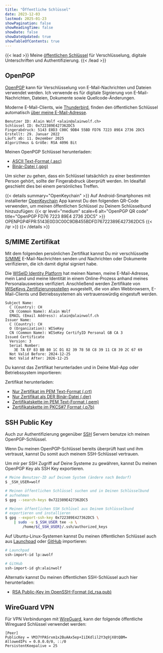 ```yaml
---
title: "Öffentliche Schlüssel"
date: 2023-12-03
lastmod: 2025-01-23
showPagination: false
showReadingTime: false
showDate: false
showDateUpdated: true
showTableOfContents: true
---
```


{{< lead >}}
Meine
[öffentlichen Schlüssel](https://de.wikipedia.org/wiki/Asymmetrisches_Kryptosystem)
für Verschlüsselung, digitale Unterschriften und Authentifizierung.
{{< /lead >}}

## OpenPGP

[OpenPGP](https://de.wikipedia.org/wiki/OpenPGP) kann für Verschlüsselung von
E-Mail-Nachrichten und Dateien verwendet werden. Ich verwende es für digitale
Signierung von E-Mail-Nachrichten, Dateien, Dokumente sowie
Quellcode-Änderungen.

Moderne E-Mail-Clients, wie
[Thunderbird](https://www.thunderbird.net/de/), finden den öffentlichen
Schlüssel automatisch
[über meine E-Mail-Adresse](https://keys.openpgp.org/search?q=alain%40alainwolf.ch).

```text
Benutzer ID: Alain Wolf <alain@alainwolf.ch>
Schlüssel ID: 0x722389E427362DC5
Fingerabdruck: 5143 E0D3 C00C 9DB4 55BD FD76 7223 89E4 2736 2DC5
Erstellt: 29. Januar 2022
Läuft ab: 11. Dezember 2025
Algorithmus & Größe: RSA 4096 Bit
```

Meinen OpenPGP Schlüssel herunterladen:

- [ASCII Text-Format (.asc)](/public_keys/0x722389E427362DC5.asc)
- [Binär-Datei (.gpg)](/public_keys/0x722389E427362DC5.gpg)

Um sicher zu gehen, dass ein Schlüssel tatsächlich zu einer bestimmten Person
gehört, sollte der Fingerabdruck überprüft werden. Im Idealfall geschieht dies
bei einem persönliches Treffen.

{{< details summary="OpenKeychain" >}}
Auf Android-Smartphones mit installierter
[OpenKeychain](https://www.openkeychain.org/) App kannst Du den folgenden
QR-Code verwenden, um meinen öffentlichen Schlüssel zu Deinem Schlüsselbund
hinzuzufügen:
{{< qr level="medium" scale=6 alt="OpenPGP QR code" title="OpenPGP FD76 7223 89E4 2736 2DC5" >}}
OPENPGP4FPR:5143E0D3C00C9DB455BDFD76722389E427362DC5
{{< /qr >}}
{{< /details >}}

## S/MIME Zertifikat

Mit dem folgenden persönlichen Zertifikat kannst Du mir verschlüsselte
[S/MIME](https://en.wikipedia.org/wiki/S/MIME) E-Mail-Nachrichten senden und
Nachrichten oder Dokumente verifizieren, die ich damit digital signiert habe.

Die [WISeID Identity Platform](https://wiseid.com/) hat meinen Namen, meine
E-Mail-Adresse, mein Land und meine Identität in einem Online-Prozess anhand
meines Personalausweises verifiziert. Anschließend werden Zertifikate von
[WISeKeys Zertifizierungsstellen](https://www.wisekey.com) ausgestellt, die von
allen Webbrowsern, E-Mail-Clients und Betriebssystemen als vertrauenswürdig
eingestuft werden.

```text
Subject Name:
  C (Country): CH
  CN (Common Name): Alain Wolf
  EMAIL (Email Address): alain@alainwolf.ch
Issuer Name:
  C (Country): CH
  O (Organization): WISeKey
  CN (Common Name): WISeKey CertifyID Personal GB CA 3
Issued Certificate
  Version: 3
  Serial Number:
    3E 7A EF 83 BB 80 1C D1 82 39 78 58 C8 39 11 C8 39 2C 67 69
  Not Valid Before: 2024-12-25
  Not Valid After: 2026-12-25
```

Du kannst das Zertifikat herunterladen und in Deine Mail-App oder Betriebssystem
importieren:

Zertifikat herunterladen:

- [Nur Zertifikat im PEM Text-Format (.crt)](/public_keys/c83911c8392c6769.crt)
- [Nur Zertifikat als DER Binär-Datei (.der)](/public_keys/c83911c8392c6769.der)
- [Zertifikatskette im PEM Text-Format (.pem)](/public_keys/c83911c8392c6769-chain.pem)
- [Zertifikatskette im PKCS#7 Format (.p7b)](/public_keys/c83911c8392c6769-chain.p7b)

## SSH Public Key

Auch zur Authentifizierung gegenüber
[SSH](https://en.wikipedia.org/wiki/Secure_Shell) Servern benutze ich meinen
OpenPGP-Schlüssel.

Wenn Du meinen OpenPGP-Schlüssel bereits überprüft hast und ihm vertraust,
kannst Du somit auch meinem SSH-Schlüssel vertrauen.

Um mir per SSH Zugriff auf Deine Systeme zu gewähren, kannst Du meinen
OpenPGP Key als SSH Key exportieren.

```bash
# Meine Benutzer-ID auf Deinem System (ändere nach Bedarf)
$ _SSH_USER=wolf

# Meinen öffentlichen Schlüssel suchen und in Deinen Schlüsselbund
# aufnehmen
$ gpg --search-keys 0x722389E427362DC5

# Meinen öffentlichen SSH Schlüsel aus Deinem Schlüsselbund
# exportieren und installieren
$ gpg --export-ssh-key 0x722389E427362DC5 \
    | sudo -u $_SSH_USER tee -a \
        /home/${_SSH_USER}/.ssh/authorized_keys
```

Auf Ubuntu-Linux-Systemen kannst Du meinen öffentlichen Schlüssel auch aus
[Launchpad](https://launchpad.net/~awolf) oder
[GitHub](https://github.com/alainwolf) importieren:

```bash
# Launchpad
ssh-import-id lp:awolf

# GitHub
ssh-import-id gh:alainwolf
```

Alternativ kannst Du meinen öffentlichen SSH-Schlüssel auch hier herunterladen:

- [RSA Public-Key im OpenSSH-Format (id_rsa.pub)](/public_keys/id_rsa.pub)

## WireGuard VPN

Für VPN Verbindungen mit [WireGuard](https://www.wireguard.com/), kann der
folgende öffentliche Wireguard Schlüssel verwendet werden:

```text
[Peer]
PublicKey = VM37YPASrxm1x2BuAAx5ep+IiIKdlil2Y3q9jX8tQBM=
AllowedIPs = 0.0.0.0/0, ::/0
PersistentKeepalive = 25
```
